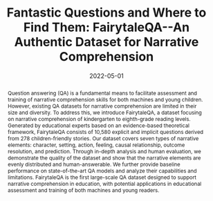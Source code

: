 ---
# Documentation: https://wowchemy.com/docs/managing-content/

title: 'Fantastic Questions and Where to Find Them: FairytaleQA--An Authentic Dataset for Narrative Comprehension'
subtitle: ''
summary: ''
authors:
- Ying Xu
- admin
- Mo Yu
- Daniel Ritchie
- Bingsheng Yao
- Tongshuang Wu
- Zhan Zhang
- Toby Jia-Jun Li
- Nora Bradford
- Branda Sun
- Tran Hoang
- Yisi Sang
- Yufang Hou
- Xiaojuan Ma
- Diyi Yang
- Nanyun Peng
- Zhou Yu
- Mark Warschauer
tags: []
categories: []
date: '2022-05-01'
lastmod: 2024-05-01T19:01:43-04:00
featured: false
draft: false

# Featured image
# To use, add an image named `featured.jpg/png` to your page's folder.
# Focal points: Smart, Center, TopLeft, Top, TopRight, Left, Right, BottomLeft, Bottom, BottomRight.
image:
  caption: ''
  focal_point: ''
  preview_only: false

# Projects (optional).
#   Associate this post with one or more of your projects.
#   Simply enter your project's folder or file name without extension.
#   E.g. `projects = ["internal-project"]` references `content/project/deep-learning/index.md`.
#   Otherwise, set `projects = []`.
projects: []
publishDate: '2024-05-01T23:01:43.257235Z'
publication_types:
- '1'
abstract: 'Question answering (QA) is a fundamental means to facilitate assessment and training of narrative comprehension skills for both machines and young children. However, existing QA datasets for narrative comprehension are limited in their size and diversity. To address this, we introduce FairytaleQA, a dataset focusing on narrative comprehension of kindergarten to eighth-grade reading levels. Generated by educational experts based on an evidence-based theoretical framework, FairytaleQA consists of 10,580 explicit and implicit questions derived from 278 children-friendly stories. Our dataset covers seven types of narrative elements: character, setting, action, feeling, causal relationship, outcome resolution, and prediction. Through in-depth analysis and human evaluation, we demonstrate the quality of the dataset and show that the narrative elements are evenly distributed and human-answerable. We further provide baseline performance on state-of-the-art QA models and analyze their capabilities and limitations. FairytaleQA is the first large-scale QA dataset designed to support narrative comprehension in education, with potential applications in educational assessment and training of both machines and young readers.'
publication: "In Proceedings of the 60th Annual Meeting of the Association for Computational Linguistics"
url_pdf: 'https://aclanthology.org/2022.acl-long.34.pdf'
url_code: 'https://github.com/WorkInTheDark/FairytaleQA_Dataset'
url_dataset: 'https://github.com/WorkInTheDark/FairytaleQA_Dataset'
url_poster: ''
url_project: 'https://fairytaleqa.github.io/'
url_slides: ''
url_source: ''
url_video: ''
--- 